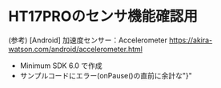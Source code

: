 # HT17PROのセンサ機能確認用

(参考) [Android] 加速度センサー：Accelerometer
https://akira-watson.com/android/accelerometer.html

* Minimum SDK 6.0 で作成
* サンプルコードにエラー(onPause()の直前に余計な"}"

